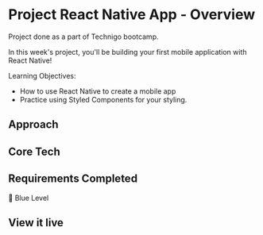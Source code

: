 # Project React Native App - Overview
Project done as a part of Technigo bootcamp.

<!-- description -->
In this week's project, you'll be building your first mobile application with React Native!


Learning Objectives:
- How to use React Native to create a mobile app
- Practice using Styled Components for your styling.

## Approach


## Core Tech
<!-- - CSS
- API
- React
- React Hooks
- JSX -->



## Requirements Completed
🔵  Blue Level
<!-- - You should use Styled Components. -->
<!-- - The app should either be:
    - using one of the sensors of your mobile phone such as the camera, accelerometer or voice assistance etc.
    - using an external API to fetch something to your app and then interact with it.
    - a multiscreen app by using [React Navigation](https://facebook.github.io/react-native/docs/navigation).
    - a useful app such as a calculator, a stopwatch or a compass. -->

<!-- 🔴  Red Level (Intermediary Goals) -->
<!-- - Implement some animations → either have a look at panResponders or take a look at how to implement animations with the help of [Lottie](https://lottiefiles.com/) -->

<!-- ⚫  Black Level (Advanced Goals)
- Multiple screens → add some kind of navigation in your app, either with bottom tabs or navigation backwards and forwards between screens. -->

## View it live
<!-- link goes here -->